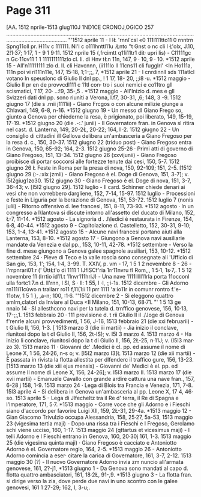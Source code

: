 # Page 311

[AA. 1512 nprile-1513 glug110J 1ND1CE CRONOJ,OGICO 257 .................................................................................................................................................................... "'1512 aprile 11 - I lŁ 'rnnl'csl «0 111l111tto11 0 rnntrn Spng11oll pr. H11v c 111111. Nl'I c o111hnttl11u .Łnto "t Gnst o nc cli l Ł'olx, J.10, 2!1·37; 1·17, 1 - 9 1 9·11. 1512 nprile 15 (,frcimtt q11i11tr1 dit· upri lis) - Cl1111gc n Gc·11ov11 1 1 1111111111zlo cl. li. di Hnv tŁn 11n, 147, 9 · 10, 9 · 10. *1512 aprile 15 - All'n11111111 zlo d. Il. cli Havcnnn, (ii111lo II 11cns11 cli fugglrl' <In Ho111a, 111n poi vi ri111n11e, 147, 15·18, 1;1-;;, 7, *1512 aprile 21 - I cnrdinnll sds 111atlcl votano In speuslonc di Giulio Il dnl pp., ! 1 17, 18- 20, ;;i8 ·u. *1512 maggio - Giulio II pr en de provvcdl111 c 11tl con· tro i suoi nemici e co11tro gll scismatici, 1'17, 20· ..:!9, 35-,5 . *1512 maggio - All'Inizio d. mes e gll Svizzeri dati dnl pp. sono riuniti a Verona, l.f7, 30-31, ,6; 148, 3 -9. 1512 giugno 17 (die s .rnii j1111ii) - Giano Frcgos o con alcune milizie giunge a Chlavari, 149, 6-8, n-16. *1512 giugno 19 - Un messo dl Giano Frego so, giunto a Genova per chiederne la resa, è prigionato, poi liberato, 149, 15-19, 17-19. *1512 giugno 20 (die .-:.\' junii) - Il Governatore fran. in Genova sl ritira nel cast. d. Lanterna, 149, 20-2Ł, 20-22; 164, I ·2. 1512 giugno 22 - Un consiglio di cittadini ill Gellova delibera un'ambasceria a Giano Fregoso per la resa d. c., 150, 30-37. 1512 giugno 22 (triduo post) - Giano Fregoso entra in Genova, 150, 65-92; 164, 2-3. 1512 giugno 25-26 · Primi atti di governo di Giano Fregoso, 151, 13-34. 1512 giugno 26 (xxvijunii) - Giano Fregoso proibisce di portar soccorsi alle fortezze tenute dai cesi, 150, 5-7. 1512 giugno 26 Ł Feste in Roma per la presa di nova, 150, 92-109; 151, 2-5. [1512 giugno 29 (:-.:xix jzmii) - Giano Fregoso è el. Doge di Genova, 151, 3-7]; v. I5I2giug1zo30. 1512 giugno 30 - Giano Fregoso è el. Doge di nova, 151, 3-7, 36-43; v. [I5I2 giugno 29]. 1512 luglio - Il card. Schinner chiede denari ai vesi che non vorrebbero dargliene, 152, 7-14, 15-97. 1512 luglio - Processioni e feste in Liguria per la berazione di Genova, 151, 53-72. 1512 luglio 7 (nonis julii) - Ritorno offensivo d. lee francesi, 151, 8-11, 73-93. *1512 agosto · In un congresso a l\Iantova si discute intorno all'assetto del ducato di Milano, 152, Ł-7, 11-14. *1512 agosto - La signoria d . .l\Iedici è restaurata in Firenze, 154, 6·8, 40-44. *1512 agosto 9 - Capitolazione d. Castelletto, 152, 30-31, 9-10; 153, 1-4, 13-41. *1512 agosto 15 - Alcune navi francesi portano aiuti alla Lanterna, 153, 8-10. *1512 agosto 17 - Giungono a Genova navi ausiliarie mandate da Venezia e dal pp., 153, 10-11, 42-78. *1512 settembre - Verso la fine d. mese giungono a Genova galee spagnole ausiliari, 153, 10-12. *1512 settembre 24 · Pieve di Teco e la valle roscia sono consegnate ali 'Ufficio di San gio, 153, 1'; 154, 1·4, 3-99. T. XXIV, p. vm - 17, 1 5 1 2 novembre 8 - 26 - l'rrpnrari01:r (' ÙttŁt'o di 1111 1 IJflSCf'ria 1rr11nvru fl Rom,,, 1 5·1, 1s·7,. 1 5 12 novembre 11 (lrrtio id11.t 11nvr111hriJ) - Una nave 1111lllll11rla porta 11occonl ulla fortc1:7.n d. ll'rnn, I Sl, S · ll: 1 55, l ·l, ;;i-1s. 1512 dicembre - Gli Adorno rn111i11cùwo n trallarr ro11 f,11(1:i 11 prr 1111 'a:io11r in comunr rontro f.'e- 11otw, 1 5 1 }, ,a-n; 100, :1·6. "'1512 dicembre 2 - Si eleggono quattro amlrn,clatorl da Inviare al Duca <Il Milano, 151, 10-13, 68·71. "' 1 5 13 ge nnaio 14 · SI allesthcono navi per la tutela d. trnffico genovese, 156, 10·13, 17-;;,1. 1513 febbraio 20 · 111 previsione d. t rii Giulio Il il ./Joge di Genova f'renrle alcuni provvedimenti, 1 56, J-16, 1513 febbraio 21 (die xxi februarii) - t Giulio II, 156, 1-3. [ 1513 marzo 3 (die iii martii) - Jia inizio il conclave, riunitosi dopo la t dl Giulio Il, 156, 2t-lS); v. I5I 3 marzo 4. 1513 marzo 4 - Ha inizio li conclave, riunitosi dopo la t di Giulio II, 156, 2Ł-25, n·11J; v. (I5I3 mar· zo 3). 1513 marzo 11 · Giovanni dc' .Medici è cl. pp. ed assume il nome di Leone X, 1 56, 24·26, n-s o; v. [I5I2 marzo I3]Ł 1513 marzo 12 (die xii martii) - È passata in rivista la flotta allestita per dlfenderc il traffico gure, 156, 13-23. [1513 marzo 13 (die xiii ejus mensis) - Giovanni de' Medici è el. pp. ed assume Il nome di Leone X, 156, 24-26]; v. I5I3 marzo II. 1513 marzo 17 (die xvii martii) - Emanuele Cavallo con grande ardire cattura una nave fran., 157, 6-28 j 158, 1-9. 1513 marzo 24 · Lega di Blois tra Francia e Venezia, 171, 7-8. 15l3 aprile 4 - Si delibera in Genova un'ambasceria al pp. Leone X, 17 4, 46· so. 1513 aprile 5 - Lega di Jlfecheltz tra il Re d' terra, il Re di Spagna e l'Imperatore, 171, 5·7. *1513 maggio - Corre voce che gli Adorno e i Fieschi siano d'accordo per favorire Luigi XII, 159, 2Ł-31, 29-4a. *1513 maggio 12 - Gian Giacomo Trivulzio occupa Alessandria, 158, 25·27, 5a-53, 1513 maggio 23 (vigesima tertia maji) - Dopo una rissa tra i Fieschi e I Fregoso, Gerolamo schi viene ucciso, 160, 1-17. 1513 maggio 24 (qttartus et vicesimus maji) - I telli Adorno e l Fieschi entrano in Genova, 160, 20·30j 161, 1-3. 1513 maggio 25 (die vigesima quinta maji) · Giano Fregoso è cacciato e Antoniotto Adorno è el. Governatore regio, 164, 2-5. *1513 maggio 26 - Antoniotto Adorno comincia a eser· citare la carica di Governatore, 161, 3-7, 2-12. 1513 maggio 30 (?) - Il nuovo Governatore Adorno invia zm nuncio all'armata genovese, 161, 2?-j1, *1513 giugno 1 - Da Genova sono mandati al capo d. flotta quattro ambasciatori, 161, 18·2Ł, 91-,9. *1513 giugno 3 - La flotta fran. si dirige verso la zia, dove perde due navi in uno scontro con le galee genovesi, 161 1 27-29; 162, I, 3-u;.